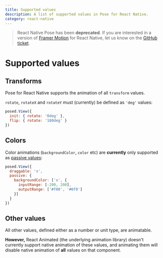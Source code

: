 ```yaml
---
title: Supported values
description: A list of supported values in Pose for React Native.
category: react-native
---
```


> React Native Pose has been **deprecated**. If you are interested in a version of [Framer Motion](https://framer.com/motion) for React Native, let us know on the [GitHub ticket](https://github.com/framer/motion/issues/180).

# Supported values

<TOC />

## Transforms

Pose for React Native supports the animation of all `transform` values.

`rotate`, `rotateX` and `rotateY` must (currently) be defined as `'deg'` values:

```javascript
posed.View({
  init: { rotate: '0deg' },
  flip: { rotate: '180deg' }
})
```

## Colors

Color animations (`backgroundColor`, `color` etc) are **currently** only supported as [passive values](/pose/learn/native-passive):

```javascript
posed.View({
  draggable: 'x',
  passive: {
    backgroundColor: ['x', {
      inputRange: [-200, 200],
      outputRange: ['#f00', '#0f0']
    }]
  }
})
```

## Other values

All other values, defined either as a number or unit type, are animatable.

**However,** React Animated (the underlying animation library) doesn't currently support native animation of these values, and animating them will disable native animation of **all** values on that component.
